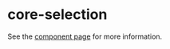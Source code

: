 core-selection
==============

See the [component page](https://polymer-project.org/docs/elements/core-elements.html#core-selection) for more information.
